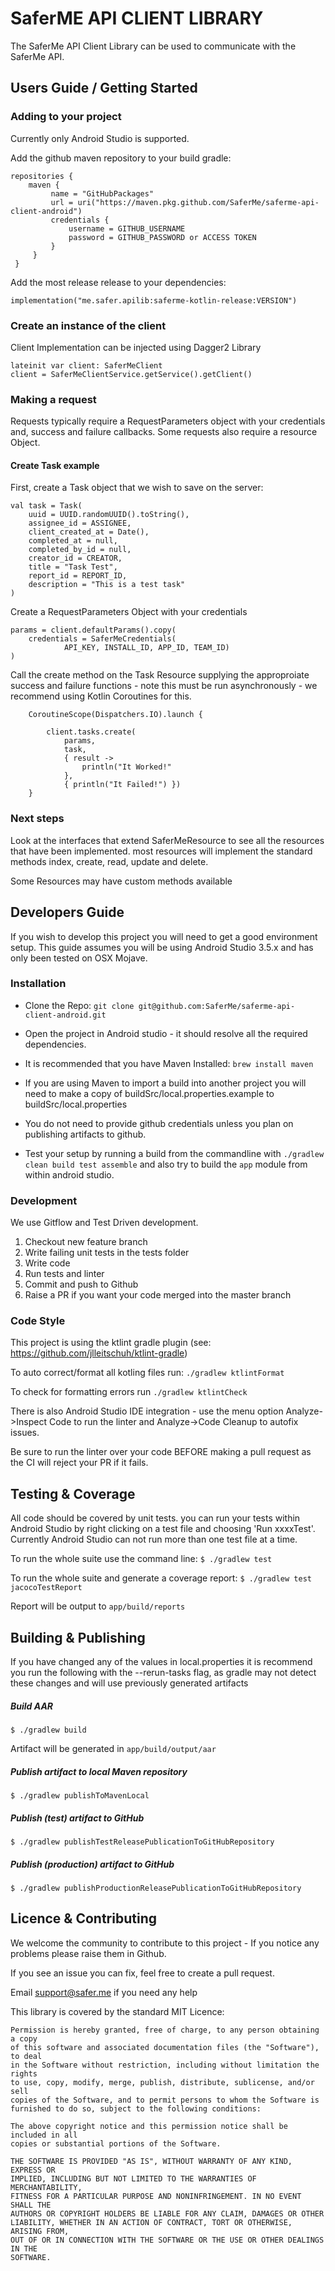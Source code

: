 # SaferME API CLIENT LIBRARY
The SaferMe API Client Library can be used to communicate with the SaferMe API.

## Users Guide / Getting Started

### Adding to your project
Currently only Android Studio is supported.

Add the github maven repository to your build gradle:

	repositories {
	 	maven {
	         name = "GitHubPackages"
	         url = uri("https://maven.pkg.github.com/SaferMe/saferme-api-client-android")
	         credentials {
	             username = GITHUB_USERNAME
	             password = GITHUB_PASSWORD or ACCESS TOKEN
	         }
	     }
	 }

Add the most release release to your dependencies:

	implementation("me.safer.apilib:saferme-kotlin-release:VERSION")

### Create an instance of the client
Client Implementation can be injected using Dagger2 Library

	lateinit var client: SaferMeClient
	client = SaferMeClientService.getService().getClient()

### Making a request
Requests typically require a RequestParameters object with your credentials and, success and failure callbacks. Some requests also require a resource Object.

#### Create Task example
First, create a Task object that we wish to save on the server:

	val task = Task(
		uuid = UUID.randomUUID().toString(),
		assignee_id = ASSIGNEE,
		client_created_at = Date(),
		completed_at = null,
		completed_by_id = null,
		creator_id = CREATOR,
		title = "Task Test",
		report_id = REPORT_ID,
		description = "This is a test task"
	)
	
Create a RequestParameters Object with your credentials

	params = client.defaultParams().copy(
		credentials = SaferMeCredentials(
				API_KEY, INSTALL_ID, APP_ID, TEAM_ID)
	)

Call the create method on the Task Resource supplying the approproiate success and failure functions - note this must be run asynchronously - we recommend using Kotlin Coroutines for this.

        CoroutineScope(Dispatchers.IO).launch {

            client.tasks.create(
                params,
                task,
                { result ->
                    println("It Worked!"
                },
                { println("It Failed!") })
        }

### Next steps
Look at the interfaces that extend SaferMeResource to see all the resources that have been implemented. most resources will implement the standard methods index, create, read, update and delete.

Some Resources may have custom methods available

## Developers Guide
If you wish to develop this project you will need to get a good environment setup. This guide assumes you will be using Android Studio 3.5.x and has only been tested on OSX Mojave.

### Installation
* Clone the Repo: `git clone git@github.com:SaferMe/saferme-api-client-android.git`

* Open the project in Android studio - it should resolve all the required dependencies.

* It is recommended that you have Maven Installed: `brew install maven`

* If you are using Maven to import a build into another project you will need to make a copy of buildSrc/local.properties.example to buildSrc/local.properties

* You do not need to provide github credentials unless you plan on publishing artifacts to github.

* Test your setup by running a build from the commandline with `./gradlew clean build test assemble` and also try to build the `app` module from within android studio.

### Development
We use Gitflow and Test Driven development.

1. Checkout new feature branch
2. Write failing unit tests in the tests folder
3. Write code
4. Run tests and linter
5. Commit and push to Github
6. Raise a PR if you want your code merged into the master branch

### Code Style
This project is using the ktlint gradle plugin (see: https://github.com/jlleitschuh/ktlint-gradle)

To auto correct/format all kotling files run: 
`./gradlew ktlintFormat`

To check for formatting errors run
`./gradlew ktlintCheck`

There is also Android Studio IDE integration - use the menu option Analyze->Inspect Code to run the linter and Analyze->Code Cleanup to autofix issues.

Be sure to run the linter over your code BEFORE making a pull request as the CI will reject your PR if it fails.

## Testing & Coverage
All code should be covered by unit tests. you can run your tests within Android Studio by right clicking on a test file and choosing 'Run xxxxTest'. Currently Android Studio can not run more than one test file at a time.

To run the whole suite use the command line: `$ ./gradlew test`

To run the whole suite and generate a coverage report: `$ ./gradlew test jacocoTestReport`

Report will be output to `app/build/reports`

## Building & Publishing
If you have changed any of the values in local.properties it is recommend you run the following with the --rerun-tasks flag, as gradle may not detect these changes and will use previously generated artifacts

##### Build AAR	
	$ ./gradlew build
Artifact will be generated in `app/build/output/aar`

##### Publish artifact to local Maven repository
	$ ./gradlew publishToMavenLocal

##### Publish (test) artifact to GitHub
	$ ./gradlew publishTestReleasePublicationToGitHubRepository
##### Publish (production) artifact to GitHub
	$ ./gradlew publishProductionReleasePublicationToGitHubRepository

## Licence & Contributing
We welcome the community to contribute to this project - If you notice any problems please raise them in Github. 

If you see an issue you can fix, feel free to create a pull request.

Email support@safer.me if you need any help

This library is covered by the standard MIT Licence:

	Permission is hereby granted, free of charge, to any person obtaining a copy
	of this software and associated documentation files (the "Software"), to deal
	in the Software without restriction, including without limitation the rights
	to use, copy, modify, merge, publish, distribute, sublicense, and/or sell
	copies of the Software, and to permit persons to whom the Software is
	furnished to do so, subject to the following conditions:
	
	The above copyright notice and this permission notice shall be included in all
	copies or substantial portions of the Software.
	
	THE SOFTWARE IS PROVIDED "AS IS", WITHOUT WARRANTY OF ANY KIND, EXPRESS OR
	IMPLIED, INCLUDING BUT NOT LIMITED TO THE WARRANTIES OF MERCHANTABILITY,
	FITNESS FOR A PARTICULAR PURPOSE AND NONINFRINGEMENT. IN NO EVENT SHALL THE
	AUTHORS OR COPYRIGHT HOLDERS BE LIABLE FOR ANY CLAIM, DAMAGES OR OTHER
	LIABILITY, WHETHER IN AN ACTION OF CONTRACT, TORT OR OTHERWISE, ARISING FROM,
	OUT OF OR IN CONNECTION WITH THE SOFTWARE OR THE USE OR OTHER DEALINGS IN THE
	SOFTWARE.
